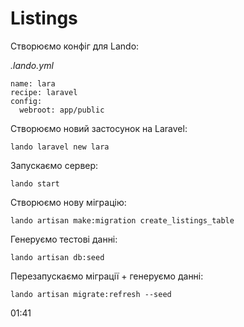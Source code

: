 # Listings

Створюємо конфіг для Lando:

*.lando.yml*

```
name: lara
recipe: laravel
config:
  webroot: app/public
```

Створюємо новий застосунок на Laravel:

```
lando laravel new lara
```

Запускаємо сервер:

```
lando start
```

Створюємо нову міграцію:

```
lando artisan make:migration create_listings_table
```

Генеруємо тестові данні:

```
lando artisan db:seed
```

Перезапускаємо міграції + генеруємо данні:

```
lando artisan migrate:refresh --seed
```

01:41